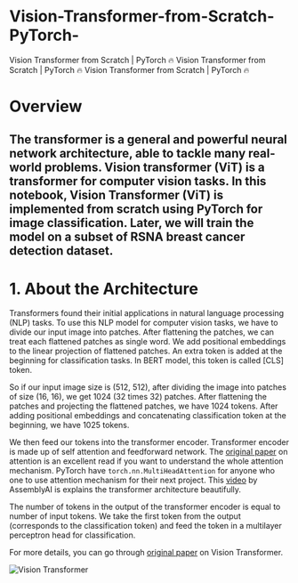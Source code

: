 # Vision-Transformer-from-Scratch-PyTorch-
Vision Transformer from Scratch | PyTorch 🔥
Vision Transformer from Scratch | PyTorch 🔥
Vision Transformer from Scratch | PyTorch 🔥


# Overview

The transformer is a general and powerful neural network architecture, able to tackle many real-world problems. Vision transformer (ViT) is a transformer for computer vision tasks. In this notebook, Vision Transformer (ViT) is implemented from scratch using PyTorch for image classification. Later, we will train the model on a subset of RSNA breast cancer detection dataset.
-----------------------------------------------------------------------------------------------------------------------------------------------------------------------
# 1. About the Architecture
Transformers found their initial applications in natural language processing (NLP) tasks. To use this NLP model for computer vision tasks, we have to divide our input image into patches. After flattening the patches, we can treat each flattened patches as single word. We add positional embeddings to the linear projection of flattened patches. An extra token is added at the beginning for classification tasks. In BERT model, this token is called [CLS] token.

So if our input image size is (512, 512), after dividing the image into patches of size (16, 16), we get 1024 (32 times 32) patches. After flattening the patches and projecting the flattened patches, we have 1024 tokens. After adding positional embeddings and concatenating classification token at the beginning, we have 1025 tokens.

We then feed our tokens into the transformer encoder. Transformer encoder is made up of self attention and feedforward network. The [original paper](https://paperswithcode.com/paper/attention-is-all-you-need) on attention is an excellent read if you want to understand the whole attention mechanism. PyTorch have `torch.nn.MultiHeadAttention` for anyone who one to use attention mechanism for their next project. This [video](https://www.youtube.com/watch?v=_UVfwBqcnbM) by AssemblyAI is explains the transformer architecture beautifully.

The number of tokens in the output of the transformer encoder is equal to number of input tokens. We take the first token from the output (corresponds to the classification token) and feed the token in a multilayer perceptron head for classification.

For more details, you can go through [original paper](https://paperswithcode.com/method/vision-transformer) on Vision Transformer.

![Vision Transformer](https://production-media.paperswithcode.com/methods/Screen_Shot_2021-01-26_at_9.43.31_PM_uI4jjMq.png)
